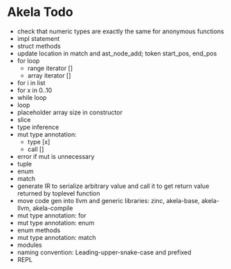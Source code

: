 # Akela Todo
* check that numeric types are exactly the same for anonymous functions
* impl statement
* struct methods
* update location in match and ast_node_add; token start_pos, end_pos
* for loop
  * range iterator []
  * array iterator []
* for i in list
* for x in 0..10
* while loop
* loop
* placeholder array size in constructor
* slice
* type inference
* mut type annotation:
  * type [x]
  * call []
* error if mut is unnecessary
* tuple
* enum
* match
* generate IR to serialize arbitrary value and call it to get return value returned by toplevel function
* move code gen into llvm and generic libraries: zinc, akela-base, akela-llvm, akela-compile
* mut type annotation: for
* mut type annotation: enum
* enum methods
* mut type annotation: match
* modules
* naming convention: Leading-upper-snake-case and prefixed
* REPL